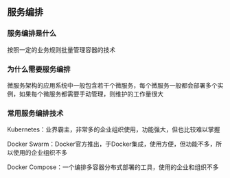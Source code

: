 ## 服务编排

### 服务编排是什么

按照一定的业务规则批量管理容器的技术

### 为什么需要服务编排

微服务架构的应用系统中一般包含若干个微服务，每个微服务一般都会部署多个实例，如果每个微服务都需要手动管理，则维护的工作量很大

### 常用服务编排技术

Kubernetes：业界霸主，非常多的企业组织使用，功能强大，但也比较难以掌握

Docker Swarm：Docker官方推出，于Docker集成，使用方便，但功能不多，所以使用的企业组织不多

Docker Compose：一个编排多容器分布式部署的工具，使用的企业和组织不多
